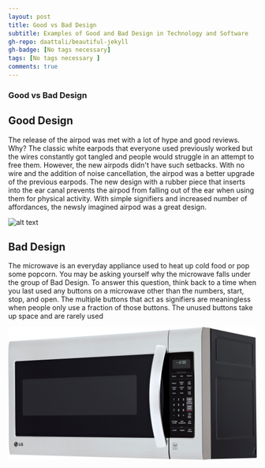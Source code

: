 ```yaml
---
layout: post
title: Good vs Bad Design
subtitle: Examples of Good and Bad Design in Technology and Software
gh-repo: daattali/beautiful-jekyll
gh-badge: [No tags necessary]
tags: [No tags necessary ]
comments: true
---
```

### Good vs Bad Design 
## Good Design
The release of the airpod was met with a lot of hype and good reviews. Why? The classic white earpods that everyone used previously worked but the wires constantly got tangled and people would struggle in an attempt to free them. However, the new airpods didn't have such setbacks. With no wire and the addition of noise cancellation, the airpod was a better upgrade of the previous earpods. The new design with a rubber piece that inserts into the ear canal prevents the airpod from falling out of the ear when using them for physical activity. With simple signifiers and increased number of affordances, the newsly imagined airpod was a great design.

![alt text](assests/img/Apple-AirPods-worlds-most-popular-wireless-headphones_03202019.jpg)
 
## Bad Design
The microwave is an everyday appliance used to heat up cold food or pop some popcorn. You may be asking yourself why the microwave falls under the group of Bad Design. To answer this question, think back to a time when you last used any buttons on a microwave other than the numbers, start, stop, and open. The multiple buttons that act as signifiers are meaningless when people only use a fraction of those buttons. The unused buttons take up space and are rarely used

![alt text](assets/img/3544029ld.jpg)
